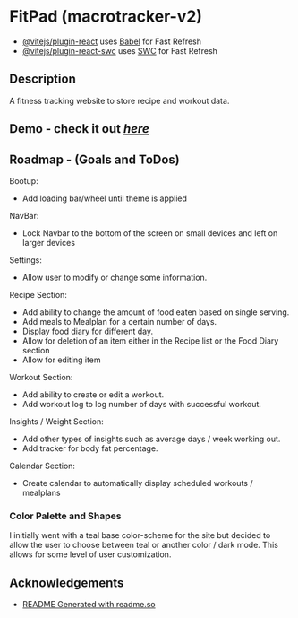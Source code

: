# FitPad (macrotracker-v2)

- [@vitejs/plugin-react](https://github.com/vitejs/vite-plugin-react/blob/main/packages/plugin-react/README.md) uses [Babel](https://babeljs.io/) for Fast Refresh
- [@vitejs/plugin-react-swc](https://github.com/vitejs/vite-plugin-react-swc) uses [SWC](https://swc.rs/) for Fast Refresh

## Description

A fitness tracking website to store recipe and workout data.

## Demo - check it out [*here*](https://successful-fog-b5ad98.netlify.app/)

## Roadmap - (Goals and ToDos)

Bootup:
- Add loading bar/wheel until theme is applied

NavBar:
- Lock Navbar to the bottom of the screen on small devices and left on larger devices

Settings:
- Allow user to modify or change some information.

Recipe Section:
- Add ability to change the amount of food eaten based on single serving.
- Add meals to Mealplan for a certain number of days.
- Display food diary for different day.
- Allow for deletion of an item either in the Recipe list or the Food Diary section
- Allow for editing item

Workout Section:
- Add ability to create or edit a workout.
- Add workout log to log number of days with successful workout.

Insights / Weight Section:
- Add other types of insights such as average days / week working out.
- Add tracker for body fat percentage.

Calendar Section:
- Create calendar to automatically display scheduled workouts / mealplans

### Color Palette and Shapes
I initially went with a teal base color-scheme for the site but decided to allow the user to choose between teal or another color / dark mode. This allows for some level of user customization. 

## Acknowledgements

 - [README Generated with readme.so](https://readme.so/editor)


